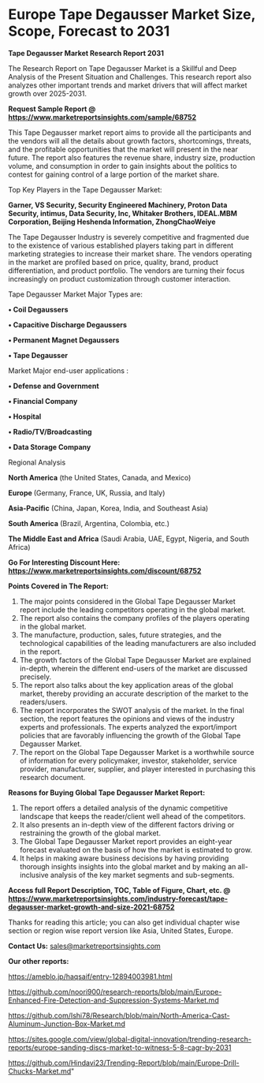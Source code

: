 # Europe Tape Degausser Market Size, Scope, Forecast to 2031

<strong>Tape Degausser Market Research Report 2031</strong>

The Research Report on Tape Degausser Market is a Skillful and Deep Analysis of the Present Situation and Challenges. This research report also analyzes other important trends and market drivers that will affect market growth over 2025-2031.

<strong>Request Sample Report @ <a href=https://www.marketreportsinsights.com/sample/68752>https://www.marketreportsinsights.com/sample/68752</a></strong>

This Tape Degausser market report aims to provide all the participants and the vendors will all the details about growth factors, shortcomings, threats, and the profitable opportunities that the market will present in the near future. The report also features the revenue share, industry size, production volume, and consumption in order to gain insights about the politics to contest for gaining control of a large portion of the market share.

Top Key Players in the Tape Degausser Market:

<strong>Garner, VS Security, Security Engineered Machinery, Proton Data Security, intimus, Data Security, Inc, Whitaker Brothers, IDEAL.MBM Corporation, Beijing Heshenda Information, ZhongChaoWeiye</strong>

The Tape Degausser Industry is severely competitive and fragmented due to the existence of various established players taking part in different marketing strategies to increase their market share. The vendors operating in the market are profiled based on price, quality, brand, product differentiation, and product portfolio. The vendors are turning their focus increasingly on product customization through customer interaction.

Tape Degausser Market Major Types are:

<strong>• Coil Degaussers

• Capacitive Discharge Degaussers

• Permanent Magnet Degaussers

• Tape Degausser</strong>

Market Major end-user applications :

<strong>• Defense and Government

• Financial Company

• Hospital

• Radio/TV/Broadcasting

• Data Storage Company</strong>

Regional Analysis

</u><strong><b>North America</b></strong> (the United States, Canada, and Mexico)

<strong><b>Europe </b></strong>(Germany, France, UK, Russia, and Italy)

<strong><b>Asia-Pacific</b></strong> (China, Japan, Korea, India, and Southeast Asia)

<strong><b>South America</b></strong> (Brazil, Argentina, Colombia, etc.)

<strong><b>The Middle East and Africa</b></strong> (Saudi Arabia, UAE, Egypt, Nigeria, and South Africa)

<strong>Go For Interesting Discount Here: <a href=https://www.marketreportsinsights.com/discount/68752>https://www.marketreportsinsights.com/discount/68752</a></strong>

<strong>Points Covered in The Report:</strong>
<ol>
  <li>The major points considered in the Global Tape Degausser Market report include the leading competitors operating in the global market.</li>
  <li>The report also contains the company profiles of the players operating in the global market.</li>
  <li>The manufacture, production, sales, future strategies, and the technological capabilities of the leading manufacturers are also included in the report.</li>
  <li>The growth factors of the Global Tape Degausser Market are explained in-depth, wherein the different end-users of the market are discussed precisely.</li>
  <li>The report also talks about the key application areas of the global market, thereby providing an accurate description of the market to the readers/users.</li>
  <li>The report incorporates the SWOT analysis of the market. In the final section, the report features the opinions and views of the industry experts and professionals. The experts analyzed the export/import policies that are favorably influencing the growth of the Global Tape Degausser Market.</li>
  <li>The report on the Global Tape Degausser Market is a worthwhile source of information for every policymaker, investor, stakeholder, service provider, manufacturer, supplier, and player interested in purchasing this research document.</li>
</ol>
<strong>Reasons for Buying Global Tape Degausser Market Report:</strong>

<ol>
  <li>The report offers a detailed analysis of the dynamic competitive landscape that keeps the reader/client well ahead of the competitors.</li>
  <li>It also presents an in-depth view of the different factors driving or restraining the growth of the global market.</li>
  <li>The Global Tape Degausser Market report provides an eight-year forecast evaluated on the basis of how the market is estimated to grow.</li>
  <li>It helps in making aware business decisions by having providing thorough insights insights into the global market and by making an all-inclusive analysis of the key market segments and sub-segments.</li>
</ol>
<strong>Access full Report Description, TOC, Table of Figure, Chart, etc. @ <a href=https://www.marketreportsinsights.com/industry-forecast/tape-degausser-market-growth-and-size-2021-68752>https://www.marketreportsinsights.com/industry-forecast/tape-degausser-market-growth-and-size-2021-68752</a></strong>


Thanks for reading this article; you can also get individual chapter wise section or region wise report version like Asia, United States, Europe.

<strong>Contact Us:</strong>
sales@marketreportsinsights.com

<strong>Our other reports:</strong>

<a href=https://ameblo.jp/haqsaif/entry-12894003981.html>https://ameblo.jp/haqsaif/entry-12894003981.html</a>

<a href=https://github.com/noori900/research-reports/blob/main/Europe-Enhanced-Fire-Detection-and-Suppression-Systems-Market.md>https://github.com/noori900/research-reports/blob/main/Europe-Enhanced-Fire-Detection-and-Suppression-Systems-Market.md</a>

<a href=https://github.com/Ishi78/Research/blob/main/North-America-Cast-Aluminum-Junction-Box-Market.md>https://github.com/Ishi78/Research/blob/main/North-America-Cast-Aluminum-Junction-Box-Market.md</a>

<a href=https://sites.google.com/view/global-digital-innovation/trending-research-reports/europe-sanding-discs-market-to-witness-5-8-cagr-by-2031>https://sites.google.com/view/global-digital-innovation/trending-research-reports/europe-sanding-discs-market-to-witness-5-8-cagr-by-2031</a>

<a href=https://github.com/Hindavi23/Trending-Report/blob/main/Europe-Drill-Chucks-Market.md>https://github.com/Hindavi23/Trending-Report/blob/main/Europe-Drill-Chucks-Market.md</a>"
